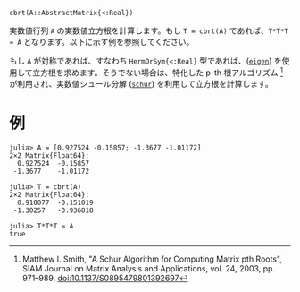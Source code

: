 ```
cbrt(A::AbstractMatrix{<:Real})
```

実数値行列 `A` の実数値立方根を計算します。もし `T = cbrt(A)` であれば、`T*T*T ≈ A` となります。以下に示す例を参照してください。

もし `A` が対称であれば、すなわち `HermOrSym{<:Real}` 型であれば、([`eigen`](@ref)) を使用して立方根を求めます。そうでない場合は、特化した p-th 根アルゴリズム [^S03] が利用され、実数値シュール分解 ([`schur`](@ref)) を利用して立方根を計算します。

[^S03]: Matthew I. Smith, "A Schur Algorithm for Computing Matrix pth Roots", SIAM Journal on Matrix Analysis and Applications, vol. 24, 2003, pp. 971–989. [doi:10.1137/S0895479801392697](https://doi.org/10.1137/s0895479801392697)

# 例

```jldoctest
julia> A = [0.927524 -0.15857; -1.3677 -1.01172]
2×2 Matrix{Float64}:
  0.927524  -0.15857
 -1.3677    -1.01172

julia> T = cbrt(A)
2×2 Matrix{Float64}:
  0.910077  -0.151019
 -1.30257   -0.936818

julia> T*T*T ≈ A
true
```

